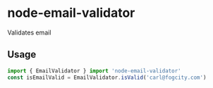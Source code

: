 # node-email-validator

Validates email

Usage
-----

```js
import { EmailValidator } import 'node-email-validator'
const isEmailValid = EmailValidator.isValid('carl@fogcity.com')
```
